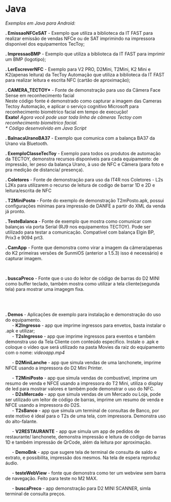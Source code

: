 # Java

*Exemplos em Java para Android:*
<p><b>. EmissaoNFCeSAT</b> - Exemplo que utiliza a biblioteca da IT FAST para realizar emissão de vendas NFCe ou de SAT imprimindo na impressora disponivel dos equipamentos TecToy;</p>
<p><b>. ImpressaoBMP</b> - Exemplo que utiliza a biblioteca da IT FAST para imprimir um BMP (logotipo);</p>
<p><b>. LerEscreverNFC</b> - Exemplo para V2 PRO, D2Mini, T2Mini, K2 Mini e K2(apenas leitura) da TecToy Automação que utiliza a biblioteca da IT FAST para realizar leitura e escrita NFC (cartão de aproximação);</p>
<p><b>. CAMERA_TECTOY*</b> - Fonte de demonstração para uso da Câmera Face Sense em reconhecimento facial<br>
Neste código fonte é demonstrado como capturar a imagem das Cameras Tectoy Automação, e aplicar o serviço cognitivo Microsoft para reconhecimento biométrico facial em tempo de execução!<br>
  <b>Exato!</b> <i>Agora você pode usar toda linha de câmeras Tectoy com reconhecimento biométrico facial.</i><br>
<i>* Código desenvolvido em Java Script</i></p>
<p><b>. BalnacaUranoBA37</b> - Exemplo que comunica com a balança BA37 da Urano via Bluetooth.</p>
<p><b>. ExemploClasseTecToy</b> - Exemplo para todos os produtos de automação da TECTOY, demonstra recursos disponíveis para cada equipamento: de impressão, ler peso da balança Urano,  à uso de NFC e Câmera (para foto e pra medição de distancia/ presença).</p>
<b>. Coletores</b> - Fonte de demonstração para uso da IT4R nos Coletores - L2s L2Ks para utilizarem o recurso de leitura de codigo de barrar 1D e 2D e leitura/escrita de NFC<br></p>
<p><b>. T2MiniPosto</b> - Fonte do exemplo de demonstração T2mPosto.apk, possui configurações mínimas para impressão de DANFE a partir do XML da venda já pronto.</p>
<p><b>. TesteBalanca</b> - Fonte de exemplo que mostra como comunicar com balanças via porta Serial (RJ9 nos equipamentos TECTOY). Pode ser utilizado para testar a comunicação. Compatível com balança Elgin BP, Prix3 e 9094 prt3.</p>
<p><b>. CamApp</b> - Fonte que demonstra como virar a imagem da câmera(apenas do K2 primeiras versões de SunmiOS (anterior a 1.5.3) isso é necessário) e capturar imagem.</p>
<br>
<p><b>. buscaPreco</b> - Fonte que o uso do leitor de código de barras do D2 MINI como buffer teclado, também mostra como utilizar a tela cliente(segunda tela) para mostrar uma imagegm fixa.</p>

<br>
<br>
<p><b>. Demos </b>- Aplicações de exemplo para instalação e demonstração do uso do equipamento.<br>
&ensp;&ensp;&ensp;- <b>K2Ingresso</b> - app que imprime ingressos para envetos, basta instalar o .apk e utilizar;<br>
&ensp;&ensp;&ensp;- <b>T2sIngresso</b> - app que imprime ingressos para eventos e também demonstra uso da Tela Cliente com conteúdo especifico. Instale o .apk e coloque o vídeo que será utilizado na pasta Movies da raiz do equipamento com o nome: <i>videoapp.mp4</i></p>
&ensp;&ensp;&ensp;- <b>D2MiniLanche</b> - app que simula vendas de uma lanchonete, imprime NFCE usando a impressora do D2 Mini Printer.</p>
&ensp;&ensp;&ensp;- <b>T2MiniPosto</b> - app que simula vendas de combustivel, imprime um resumo de venda e NFCE usando a impressora do T2 Mini, utiliza o display de led para mostrar valores e também pode demonstrar o uso do NFC.</i><br>
&ensp;&ensp;&ensp;- <b>D2sMercado</b> - app que simula vendas de um Mercado ou Loja, pode ser utilizado um leitor de código de barras, imprime um resumo de venda e NFCE usando a impressora do D2S.<br>
&ensp;&ensp;&ensp;- <b>T2sBanco</b> - app que simula um terminal de consultas de Banco, por este motivo é ideal para o T2s de uma tela, com impressora. Demonstra uso do alto-falante.</p>
&ensp;&ensp;&ensp;- <b>V2RESTAURANTE</b> - app que simula um app de pedidos de restaurante/ lanchonete, demonstra impressão e leitura de código de barras 1D e também impressão de QrCode, além da leitura por aproximação.</p>
&ensp;&ensp;&ensp;- <b>DemoBnk</b> - app que sugere tela de terminal de consulta de saldo e extrato, e possibilita, impressão dos mesmos. Na tela de espera reproduz áudio.</p>
&ensp;&ensp;&ensp;- <b>testeWebView</b> - fonte que demonstra como ter um webview sem barra de navegação. Feito para teste no M2 MAX.</p>
&ensp;&ensp;&ensp;- <b>buscaPreco</b> - app demonstração para D2 MINI SCANNER, simla terminal de consulta preços.</p>
<br>

<br>
